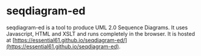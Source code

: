 # seqdiagram-ed
seqdiagram-ed is a tool to produce UML 2.0 Sequence Diagrams. It uses Javascript, HTML and XSLT and runs completely in the browser. 
It is hosted at [https://essential61.github.io/seqdiagram-ed/](https://essential61.github.io/seqdiagram-ed).
